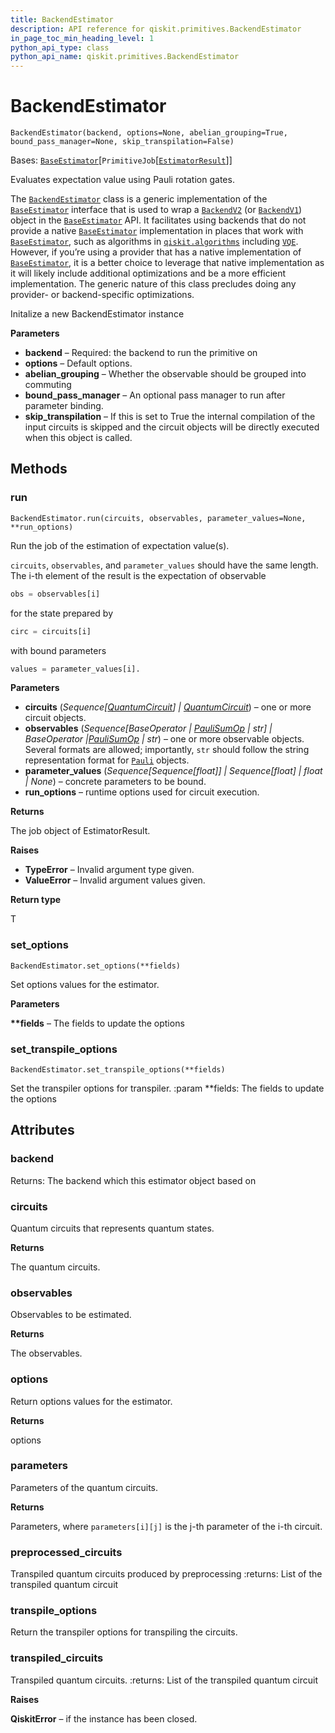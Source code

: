```yaml
---
title: BackendEstimator
description: API reference for qiskit.primitives.BackendEstimator
in_page_toc_min_heading_level: 1
python_api_type: class
python_api_name: qiskit.primitives.BackendEstimator
---
```


# BackendEstimator

<span id="qiskit.primitives.BackendEstimator" />

`BackendEstimator(backend, options=None, abelian_grouping=True, bound_pass_manager=None, skip_transpilation=False)`

Bases: [`BaseEstimator`](qiskit.primitives.BaseEstimator "qiskit.primitives.base.base_estimator.BaseEstimator")\[`PrimitiveJob`\[[`EstimatorResult`](qiskit.primitives.EstimatorResult "qiskit.primitives.base.estimator_result.EstimatorResult")]]

Evaluates expectation value using Pauli rotation gates.

The [`BackendEstimator`](#qiskit.primitives.BackendEstimator "qiskit.primitives.BackendEstimator") class is a generic implementation of the [`BaseEstimator`](qiskit.primitives.BaseEstimator "qiskit.primitives.BaseEstimator") interface that is used to wrap a [`BackendV2`](qiskit.providers.BackendV2 "qiskit.providers.BackendV2") (or [`BackendV1`](qiskit.providers.BackendV1 "qiskit.providers.BackendV1")) object in the [`BaseEstimator`](qiskit.primitives.BaseEstimator "qiskit.primitives.BaseEstimator") API. It facilitates using backends that do not provide a native [`BaseEstimator`](qiskit.primitives.BaseEstimator "qiskit.primitives.BaseEstimator") implementation in places that work with [`BaseEstimator`](qiskit.primitives.BaseEstimator "qiskit.primitives.BaseEstimator"), such as algorithms in [`qiskit.algorithms`](algorithms#module-qiskit.algorithms "qiskit.algorithms") including [`VQE`](qiskit.algorithms.minimum_eigensolvers.VQE "qiskit.algorithms.minimum_eigensolvers.VQE"). However, if you’re using a provider that has a native implementation of [`BaseEstimator`](qiskit.primitives.BaseEstimator "qiskit.primitives.BaseEstimator"), it is a better choice to leverage that native implementation as it will likely include additional optimizations and be a more efficient implementation. The generic nature of this class precludes doing any provider- or backend-specific optimizations.

Initalize a new BackendEstimator instance

**Parameters**

*   **backend** – Required: the backend to run the primitive on
*   **options** – Default options.
*   **abelian\_grouping** – Whether the observable should be grouped into commuting
*   **bound\_pass\_manager** – An optional pass manager to run after parameter binding.
*   **skip\_transpilation** – If this is set to True the internal compilation of the input circuits is skipped and the circuit objects will be directly executed when this object is called.

## Methods

<span id="qiskit-primitives-backendestimator-run" />

### run

<span id="qiskit.primitives.BackendEstimator.run" />

`BackendEstimator.run(circuits, observables, parameter_values=None, **run_options)`

Run the job of the estimation of expectation value(s).

`circuits`, `observables`, and `parameter_values` should have the same length. The i-th element of the result is the expectation of observable

```python
obs = observables[i]
```

for the state prepared by

```python
circ = circuits[i]
```

with bound parameters

```python
values = parameter_values[i].
```

**Parameters**

*   **circuits** (*Sequence\[*[*QuantumCircuit*](qiskit.circuit.QuantumCircuit "qiskit.circuit.QuantumCircuit")*] |* [*QuantumCircuit*](qiskit.circuit.QuantumCircuit "qiskit.circuit.QuantumCircuit")) – one or more circuit objects.
*   **observables** (*Sequence\[BaseOperator |* [*PauliSumOp*](qiskit.opflow.primitive_ops.PauliSumOp "qiskit.opflow.primitive_ops.PauliSumOp")  *| str] | BaseOperator |*[*PauliSumOp*](qiskit.opflow.primitive_ops.PauliSumOp "qiskit.opflow.primitive_ops.PauliSumOp") *| str*) – one or more observable objects. Several formats are allowed; importantly, `str` should follow the string representation format for [`Pauli`](qiskit.quantum_info.Pauli "qiskit.quantum_info.Pauli") objects.
*   **parameter\_values** (*Sequence\[Sequence\[float]] | Sequence\[float] | float | None*) – concrete parameters to be bound.
*   **run\_options** – runtime options used for circuit execution.

**Returns**

The job object of EstimatorResult.

**Raises**

*   **TypeError** – Invalid argument type given.
*   **ValueError** – Invalid argument values given.

**Return type**

T

<span id="qiskit-primitives-backendestimator-set-options" />

### set\_options

<span id="qiskit.primitives.BackendEstimator.set_options" />

`BackendEstimator.set_options(**fields)`

Set options values for the estimator.

**Parameters**

**\*\*fields** – The fields to update the options

<span id="qiskit-primitives-backendestimator-set-transpile-options" />

### set\_transpile\_options

<span id="qiskit.primitives.BackendEstimator.set_transpile_options" />

`BackendEstimator.set_transpile_options(**fields)`

Set the transpiler options for transpiler. :param \*\*fields: The fields to update the options

## Attributes

<span id="qiskit.primitives.BackendEstimator.backend" />

### backend

Returns: The backend which this estimator object based on

<span id="qiskit.primitives.BackendEstimator.circuits" />

### circuits

Quantum circuits that represents quantum states.

**Returns**

The quantum circuits.

<span id="qiskit.primitives.BackendEstimator.observables" />

### observables

Observables to be estimated.

**Returns**

The observables.

<span id="qiskit.primitives.BackendEstimator.options" />

### options

Return options values for the estimator.

**Returns**

options

<span id="qiskit.primitives.BackendEstimator.parameters" />

### parameters

Parameters of the quantum circuits.

**Returns**

Parameters, where `parameters[i][j]` is the j-th parameter of the i-th circuit.

<span id="qiskit.primitives.BackendEstimator.preprocessed_circuits" />

### preprocessed\_circuits

Transpiled quantum circuits produced by preprocessing :returns: List of the transpiled quantum circuit

<span id="qiskit.primitives.BackendEstimator.transpile_options" />

### transpile\_options

Return the transpiler options for transpiling the circuits.

<span id="qiskit.primitives.BackendEstimator.transpiled_circuits" />

### transpiled\_circuits

Transpiled quantum circuits. :returns: List of the transpiled quantum circuit

**Raises**

**QiskitError** – if the instance has been closed.

